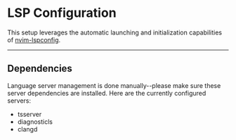 LSP Configuration
====

This setup leverages the automatic launching and initialization capabilities
of [nvim-lspconfig](https://github.com/neovim/nvim-lspconfig).

---

## Dependencies

Language server management is done manually--please make sure these server
dependencies are installed.  Here are the currently configured servers:

* tsserver
* diagnosticls
* clangd
